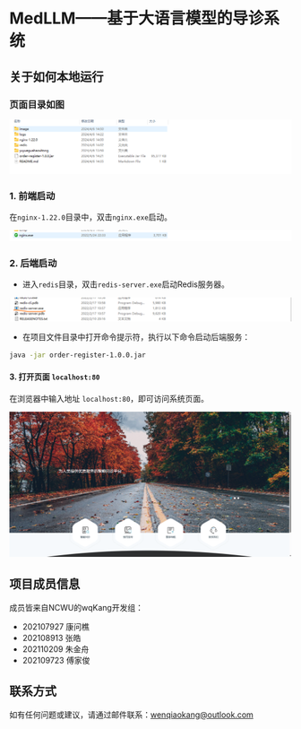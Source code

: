 # MedLLM——基于大语言模型的导诊系统

## 关于如何本地运行

### 页面目录如图

![image-20240406145206165](image/image-20240406145206165.png)

### 1. 前端启动

在`nginx-1.22.0`目录中，双击`nginx.exe`启动。

![image-20240406142825539](image/image-20240406142825539.png)

### 2. 后端启动

- 进入`redis`目录，双击`redis-server.exe`启动Redis服务器。

![image-20240406142954931](image/image-20240406142954931.png)

- 在项目文件目录中打开命令提示符，执行以下命令启动后端服务：

```bash
java -jar order-register-1.0.0.jar
```

#### 3. 打开页面 `localhost:80`

在浏览器中输入地址 `localhost:80`，即可访问系统页面。

![image-20240406145448045](image/image-20240406145448045.png)

## 项目成员信息

成员皆来自NCWU的wqKang开发组：

- 202107927 康问樵
- 202108913 张皓
- 202110209 朱金舟
- 202109723 傅家俊

## 联系方式

如有任何问题或建议，请通过邮件联系：wenqiaokang@outlook.com
